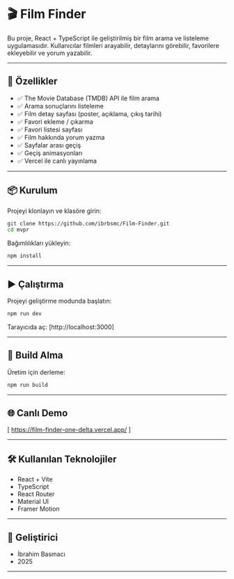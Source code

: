 # 🎬 Film Finder

Bu proje, React + TypeScript ile geliştirilmiş bir film arama ve listeleme uygulamasıdır.
Kullanıcılar filmleri arayabilir, detaylarını görebilir, favorilere ekleyebilir ve yorum yazabilir.

---

## 🚀 Özellikler

- ✅ The Movie Database (TMDB) API ile film arama
- ✅ Arama sonuçlarını listeleme
- ✅ Film detay sayfası (poster, açıklama, çıkış tarihi)
- ✅ Favori ekleme / çıkarma
- ✅ Favori listesi sayfası
- ✅ Film hakkında yorum yazma
- ✅ Sayfalar arası geçiş
- ✅ Geçiş animasyonları
- ✅ Vercel ile canlı yayınlama

---

## 📦 Kurulum

Projeyi klonlayın ve klasöre girin:

```bash
git clone https://github.com/ibrbsmc/Film-Finder.git
cd mvpr
```

Bağımlılıkları yükleyin:

```bash
npm install
```

---

## ▶️ Çalıştırma

Projeyi geliştirme modunda başlatın:

```bash
npm run dev
```

Tarayıcıda aç:
[http://localhost:3000]

---

## 📌 Build Alma

Üretim için derleme:

```bash
npm run build
```

---

## 🌐 Canlı Demo

[ https://film-finder-one-delta.vercel.app/ ]

---

## 🛠️ Kullanılan Teknolojiler

- React + Vite
- TypeScript
- React Router
- Material UI
- Framer Motion

---

## 👤 Geliştirici

- İbrahim Basmacı
- 2025

---
